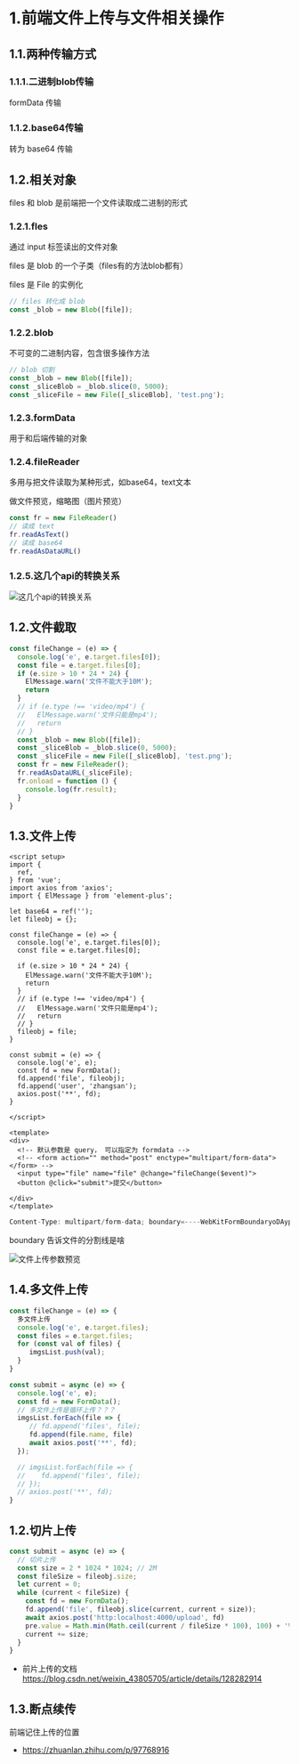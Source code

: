 # 1.前端文件上传与文件相关操作

## 1.1.两种传输方式

### 1.1.1.二进制blob传输

formData 传输

### 1.1.2.base64传输

转为 base64 传输

## 1.2.相关对象

files 和 blob 是前端把一个文件读取成二进制的形式

### 1.2.1.fles

通过 input 标签读出的文件对象

files 是 blob 的一个子类（files有的方法blob都有）

files 是 File 的实例化

```js
// files 转化成 blob
const _blob = new Blob([file]);
```

### 1.2.2.blob

不可变的二进制内容，包含很多操作方法

```js
// blob 切割
const _blob = new Blob([file]);
const _sliceBlob = _blob.slice(0, 5000);
const _sliceFile = new File([_sliceBlob], 'test.png'); 
```

### 1.2.3.formData

用于和后端传输的对象

### 1.2.4.fileReader

多用与把文件读取为某种形式，如base64，text文本

做文件预览，缩略图（图片预览）

```js
const fr = new FileReader()
// 读成 text
fr.readAsText()
// 读成 base64
fr.readAsDataURL()
```

### 1.2.5.这几个api的转换关系

![这几个api的转换关系](./imgs/api.png)

## 1.2.文件截取

```js
const fileChange = (e) => {
  console.log('e', e.target.files[0]);
  const file = e.target.files[0];
  if (e.size > 10 * 24 * 24) {
    ElMessage.warn('文件不能大于10M');
    return
  }
  // if (e.type !== 'video/mp4') {
  //   ElMessage.warn('文件只能是mp4');
  //   return
  // }
  const _blob = new Blob([file]);
  const _sliceBlob = _blob.slice(0, 5000);
  const _sliceFile = new File([_sliceBlob], 'test.png'); 
  const fr = new FileReader();
  fr.readAsDataURL(_sliceFile);
  fr.onload = function () {
    console.log(fr.result);
  }
}
```

## 1.3.文件上传

```vue
<script setup>
import {
  ref,
} from 'vue';
import axios from 'axios';
import { ElMessage } from 'element-plus';

let base64 = ref('');
let fileobj = {};

const fileChange = (e) => {
  console.log('e', e.target.files[0]);
  const file = e.target.files[0];
 
  if (e.size > 10 * 24 * 24) {
    ElMessage.warn('文件不能大于10M');
    return
  }
  // if (e.type !== 'video/mp4') {
  //   ElMessage.warn('文件只能是mp4');
  //   return
  // }
  fileobj = file;
}

const submit = (e) => {
  console.log('e', e);
  const fd = new FormData();
  fd.append('file', fileobj);
  fd.append('user', 'zhangsan');
  axios.post('**', fd);
}

</script>

<template>
<div>
  <!-- 默认参数是 query， 可以指定为 formdata -->
  <!-- <form action="" method="post" enctype="multipart/form-data"></form> -->
  <input type="file" name="file" @change="fileChange($event)">
  <button @click="submit">提交</button>

</div>
</template>
```

```js
Content-Type: multipart/form-data; boundary=----WebKitFormBoundaryoDAypvjde1oEHRNJ
```

boundary 告诉文件的分割线是啥

![文件上传参数预览](./imgs/payload_formdata.png)

## 1.4.多文件上传

```js
const fileChange = (e) => {
  多文件上传
  console.log('e', e.target.files);
  const files = e.target.files;
  for (const val of files) {
     imgsList.push(val);
  }
}

const submit = async (e) => {
  console.log('e', e);
  const fd = new FormData();
  // 多文件上传是循环上传？？？
  imgsList.forEach(file => {
     // fd.append('files', file);
     fd.append(file.name, file)
     await axios.post('**', fd);
  });

  // imgsList.forEach(file => {
  //    fd.append('files', file);
  // });
  // axios.post('**', fd);
}
```

## 1.2.切片上传

```js
const submit = async (e) => {
  // 切片上传
  const size = 2 * 1024 * 1024; // 2M
  const fileSize = fileobj.size;
  let current = 0;
  while (current < fileSize) {
    const fd = new FormData();
    fd.append('file', fileobj.slice(current, current + size));
    await axios.post('http:localhost:4000/upload', fd)
    pre.value = Math.min(Math.ceil(current / fileSize * 100), 100) + '%' ;
    current += size;
  }
}
```

* 前片上传的文档
https://blog.csdn.net/weixin_43805705/article/details/128282914

## 1.3.断点续传

  前端记住上传的位置

* https://zhuanlan.zhihu.com/p/97768916
